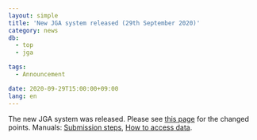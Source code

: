 ```yaml
---
layout: simple
title: 'New JGA system released (29th September 2020)'
category: news
db:
  - top
  - jga

tags:
  - Announcement

date: 2020-09-29T15:00:00+09:00
lang: en
---
```


<p>The new JGA system was released. Please see <a href="/jga/update-202009-e.html">this page</a> for the changed points. Manuals: <a href="/jga/services/index.html">Submission steps</a>, <a href="/jga/services/index.html">How to access data</a>.</p>

